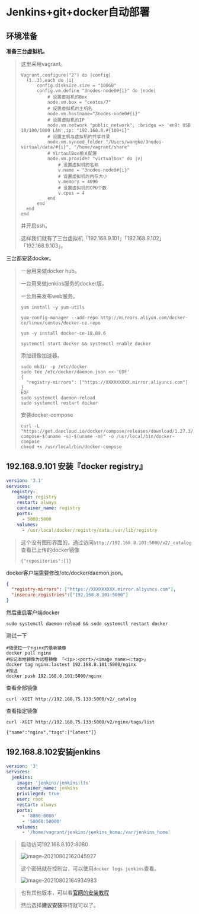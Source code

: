 # Jenkins+git+docker自动部署

## 环境准备

**准备三台虚拟机。**

> 这里采用vagrant。
>
> ```shell
> Vagrant.configure("2") do |config|
> 	(1..3).each do |i|
> 		config.disksize.size = "100GB"
> 		config.vm.define "3nodes-node0#{i}" do |node|
> 			# 设置虚拟机的Box
> 			node.vm.box = "centos/7"
> 			# 设置虚拟机的主机名
> 			node.vm.hostname="3nodes-node0#{i}"
> 			# 设置虚拟机的IP
> 			node.vm.network "public_network", :bridge => 'en9: USB 10/100/1000 LAN',ip: "192.168.8.#{100+i}"
> 			# 设置主机与虚拟机的共享目录
> 			node.vm.synced_folder "/Users/wangke/3nodes-virtual/data/#{i}", "/home/vagrant/share"
> 			# VirtaulBox相关配置
> 			node.vm.provider "virtualbox" do |v|
> 				# 设置虚拟机的名称
> 				v.name = "3nodes-node0#{i}"
> 				# 设置虚拟机的内存大小
> 				v.memory = 4096
> 				# 设置虚拟机的CPU个数
> 				v.cpus = 4
> 			end
> 		end
> 	end
> end
> ```
>
> 并开启ssh。
>
> 这样我们就有了三台虚拟机「192.168.9.101」「192.168.9.102」「192.168.9.103」。

三台都安装docker。

> 一台用来做docker hub。
>
> 一台用来做jenkins服务的docker版。
>
> 一台用来发布web服务。
>
> ```shell
> yum install -y yum-utils
> 
> yum-config-manager --add-repo http://mirrors.aliyun.com/docker-ce/linux/centos/docker-ce.repo
> 
> yum -y install docker-ce-18.09.6
> 
> systemctl start docker && systemctl enable docker
> ```
>
> 添加镜像加速器。
>
> ```shell
> sudo mkdir -p /etc/docker
> sudo tee /etc/docker/daemon.json <<-'EOF'
> {
>   "registry-mirrors": ["https://XXXXXXXXX.mirror.aliyuncs.com"]
> }
> EOF
> sudo systemctl daemon-reload
> sudo systemctl restart docker
> ```
>
> 安装docker-compose
>
> ```shell
> curl -L "https://get.daocloud.io/docker/compose/releases/download/1.27.3/docker-compose-$(uname -s)-$(uname -m)" -o /usr/local/bin/docker-compose
> chmod +x /usr/local/bin/docker-compose
> ```





## **192.168.9.101 安装『docker registry』**

```yaml
version: '3.1'
services:
  registry:
    image: registry
    restart: always
    container_name: registry
    ports:
      - 5000:5000
    volumes:
      - /usr/local/docker/registry/data:/var/lib/registry
```

> 这个没有图形界面的，通过访问```http://192.168.8.101:5000/v2/_catalog```查看已上传的docker镜像
>
> ```log
> {"repositories":[]}
> ```

docker客户端需要修改/etc/docker/daemon.json。

```json
{
  "registry-mirrors": ["https://XXXXXXXXX.mirror.aliyuncs.com"],
  "insecure-registries":["192.168.8.101:5000"]
}
```

然后重启客户端docker

```shell 
sudo systemctl daemon-reload && sudo systemctl restart docker
```

测试一下

```shell
#随便拉一个nginx的最新镜像
docker pull nginx
#标记本地镜像为远程镜像 「<ip>:<port>/<image name><:tag>」
docker tag nginx:lastest 192.168.8.101:5000/nginx
#推送
docker push 192.168.8.101:5000/nginx
```

 查看全部镜像

```shell
curl -XGET http://192.168.75.133:5000/v2/_catalog
```

查看指定镜像 

```shell
curl -XGET http://192.168.75.133:5000/v2/nginx/tags/list
```

```result
{"name":"nginx","tags":["latest"]}
```

## 192.168.8.102安装jenkins

```yml
version: '3'
services:
  jenkins:
    image: 'jenkins/jenkins:lts'
    container_name: jenkins
    privileged: true
    user: root
    restart: always
    ports:
      - '8080:8080'
      - '50000:50000'
    volumes:
      - '/home/vagrant/jenkins/jenkins_home:/var/jenkins_home'
```

> 启动访问192.168.8.102:8080
>
> ![image-20210802162045927](https://wangigor-typora-images.oss-cn-chengdu.aliyuncs.com/image-20210802162045927.jpeg)
>
> 这个密码就在控制台，可以使用```docker logs jenkins```查看。
>
> ![image-20210802164934983](https://wangigor-typora-images.oss-cn-chengdu.aliyuncs.com/image-20210802164934983.png)

> 也有其他版本，可以看[官网的安装教程](https://www.jenkins.io/zh/doc/book/installing/)
>
> 然后选择**建议安装**等待就可以了。

